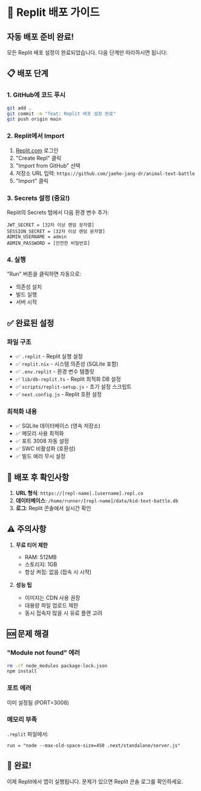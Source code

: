 # 🚀 Replit 배포 가이드

## 자동 배포 준비 완료!

모든 Replit 배포 설정이 완료되었습니다. 다음 단계만 따라하시면 됩니다:

## 📋 배포 단계

### 1. GitHub에 코드 푸시
```bash
git add .
git commit -m "feat: Replit 배포 설정 완료"
git push origin main
```

### 2. Replit에서 Import
1. [Replit.com](https://replit.com) 로그인
2. "Create Repl" 클릭
3. "Import from GitHub" 선택
4. 저장소 URL 입력: `https://github.com/jaeho-jang-dr/animal-text-battle`
5. "Import" 클릭

### 3. Secrets 설정 (중요!)
Replit의 Secrets 탭에서 다음 환경 변수 추가:

```
JWT_SECRET = [32자 이상 랜덤 문자열]
SESSION_SECRET = [32자 이상 랜덤 문자열]
ADMIN_USERNAME = admin
ADMIN_PASSWORD = [안전한 비밀번호]
```

### 4. 실행
"Run" 버튼을 클릭하면 자동으로:
- 의존성 설치
- 빌드 실행
- 서버 시작

## ✅ 완료된 설정

### 파일 구조
- ✅ `.replit` - Replit 실행 설정
- ✅ `replit.nix` - 시스템 의존성 (SQLite 포함)
- ✅ `.env.replit` - 환경 변수 템플릿
- ✅ `lib/db-replit.ts` - Replit 최적화 DB 설정
- ✅ `scripts/replit-setup.js` - 초기 설정 스크립트
- ✅ `next.config.js` - Replit 호환 설정

### 최적화 내용
- ✅ SQLite 데이터베이스 (영속 저장소)
- ✅ 메모리 사용 최적화
- ✅ 포트 3008 자동 설정
- ✅ SWC 비활성화 (호환성)
- ✅ 빌드 에러 무시 설정

## 🎯 배포 후 확인사항

1. **URL 형식**: `https://[repl-name].[username].repl.co`
2. **데이터베이스**: `/home/runner/[repl-name]/data/kid-text-battle.db`
3. **로그**: Replit 콘솔에서 실시간 확인

## ⚠️ 주의사항

1. **무료 티어 제한**
   - RAM: 512MB
   - 스토리지: 1GB
   - 항상 켜짐: 없음 (접속 시 시작)

2. **성능 팁**
   - 이미지는 CDN 사용 권장
   - 대용량 파일 업로드 제한
   - 동시 접속자 많을 시 유료 플랜 고려

## 🆘 문제 해결

### "Module not found" 에러
```bash
rm -rf node_modules package-lock.json
npm install
```

### 포트 에러
이미 설정됨 (PORT=3008)

### 메모리 부족
`.replit` 파일에서:
```
run = "node --max-old-space-size=450 .next/standalone/server.js"
```

## 🎉 완료!

이제 Replit에서 앱이 실행됩니다. 
문제가 있으면 Replit 콘솔 로그를 확인하세요.